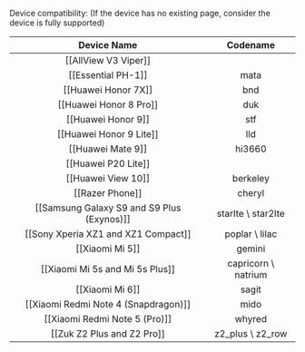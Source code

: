 Device compatibility: (If the device has no existing page, consider the device is fully supported)

|Device Name|Codename|
|:-:|:-:|
|[[AllView V3 Viper]]||
|[[Essential PH-1]]|mata|
|[[Huawei Honor 7X]]|bnd|
|[[Huawei Honor 8 Pro]]|duk|
|[[Huawei Honor 9]]|stf|
|[[Huawei Honor 9 Lite]]|lld|
|[[Huawei Mate 9]]|hi3660|
|[[Huawei P20 Lite]]||
|[[Huawei View 10]]|berkeley|
|[[Razer Phone]]|cheryl|
|[[Samsung Galaxy S9 and S9 Plus (Exynos)]]|starlte \ star2lte|
|[[Sony Xperia XZ1 and XZ1 Compact]]|poplar \ lilac|
|[[Xiaomi Mi 5]]|gemini|
|[[Xiaomi Mi 5s and Mi 5s Plus]]|capricorn \ natrium|
|[[Xiaomi Mi 6]]|sagit|
|[[Xiaomi Redmi Note 4 (Snapdragon)]]|mido|
|[[Xiaomi Redmi Note 5 (Pro)]]|whyred|
|[[Zuk Z2 Plus and Z2 Pro]]|z2_plus \ z2_row|